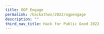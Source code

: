 ```yaml
---
title: OGP Engage
permalink: /hackathon/2022/ogpengage
description: ""
third_nav_title: Hack for Public Good 2022
---
```

